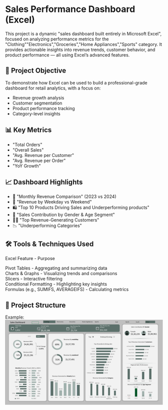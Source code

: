 
# Sales Performance Dashboard (Excel)

This project is a dynamic "sales dashboard built entirely in Microsoft Excel", focused on analyzing performance metrics for the "Clothing""Electronics","Groceries","Home Appliances","Sports" category. It provides actionable insights into revenue trends, customer behavior, and product performance — all using Excel’s advanced features.

## 📌 Project Objective

To demonstrate how Excel can be used to build a professional-grade dashboard for retail analytics, with a focus on:
- Revenue growth analysis
- Customer segmentation
- Product performance tracking
- Category-level insights

## 📊 Key Metrics

- "Total Orders"  
- "Overall Sales"
- "Avg. Revenue per Customer"  
- "Avg. Revenue per Order"  
- "YoY Growth"

## 📈 Dashboard Highlights

- 📅 "Monthly Revenue Comparison" (2023 vs 2024)
- 📆 "Revenue by Weekday vs Weekend"
- 🛍️ "Top 10 Products Driving Sales and Underperforming products"
- 👥 "Sales Contribution by Gender & Age Segment"
- 🧍‍♂️ "Top Revenue-Generating Customers"
- 📉 "Underperforming Categories"

## 🛠️ Tools & Techniques Used

 Excel Feature   -     Purpose                                

 Pivot Tables       -   Aggregating and summarizing data       
 Charts & Graphs     -  Visualizing trends and comparisons     
 Slicers           -    Interactive filtering                  
 Conditional Formatting - Highlighting key insights            
 Formulas (e.g., SUMIFS, AVERAGEIFS) - Calculating metrics 

 ## 📁 Project Structure
   Example: ![Sales Dashboard Preview](https://github.com/Rohan0000763/Data-Analysis-Dashboard/blob/main/Sample%20Image.png)

